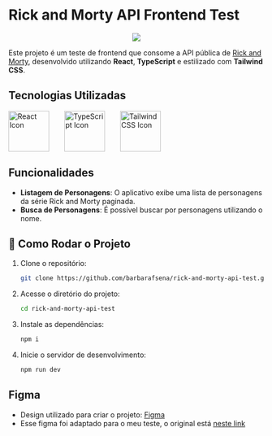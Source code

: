 # Rick and Morty API Frontend Test

<p align="center">
<img loading="lazy" src="https://img.shields.io/static/v1?label=STATUS&message=DESENVOLVIDO&color=GREEN&style=for-the-badge%22"/>
</p>

Este projeto é um teste de frontend que consome a API pública de [Rick and Morty](https://rickandmortyapi.com/), desenvolvido utilizando **React**, **TypeScript** e estilizado com **Tailwind CSS**.

## Tecnologias Utilizadas


<div style="display: flex; justify-content: space-between; width: 300px;">
    <img src="https://github.com/user-attachments/assets/a29c8b47-5f9d-4b5f-9b28-821fe9c72040" alt="React Icon" width="80" />
    <img src="https://github.com/user-attachments/assets/f7d91c51-68cc-4c27-a6ac-fddf347b3053" alt="TypeScript Icon" width="80" />
    <img src="https://github.com/user-attachments/assets/2c585a63-8ee9-4a48-87f6-0136dce6a566" alt="Tailwind CSS Icon" width="80" />
</div>

## Funcionalidades

- **Listagem de Personagens**: O aplicativo exibe uma lista de personagens da série Rick and Morty paginada.
- **Busca de Personagens**: É possível buscar por personagens utilizando o nome.

## 📁 Como Rodar o Projeto

1. Clone o repositório:
    ```bash
    git clone https://github.com/barbarafsena/rick-and-morty-api-test.git
    ```

2. Acesse o diretório do projeto:
    ```bash
    cd rick-and-morty-api-test
    ```

3. Instale as dependências:
    ```bash
    npm i
    ```

4. Inicie o servidor de desenvolvimento:
    ```bash
    npm run dev
    ```


## Figma 

- Design utilizado para criar o projeto: [Figma](https://www.figma.com/design/gELdDMLQr5ihH55kZS2IGf/Rick-and-Morty---adaptado?node-id=0-1&node-type=canvas&t=1S8OcxwnBdg4bOS7-0)
- Esse figma foi adaptado para o meu teste, o original está [neste link](https://www.figma.com/community/file/1207083987107277098/react-design-rick-morty-api)
